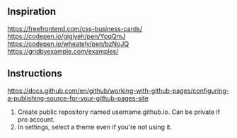## Inspiration

https://freefrontend.com/css-business-cards/
https://codepen.io/gigiyeh/pen/YpqQmJ
https://codepen.io/wheately/pen/bzNoJQ
https://gridbyexample.com/examples/

## Instructions

https://docs.github.com/en/github/working-with-github-pages/configuring-a-publishing-source-for-your-github-pages-site

1. Create public repository named username.github.io. Can be private if pro account.
2. In settings, select a theme even if you're not using it.

